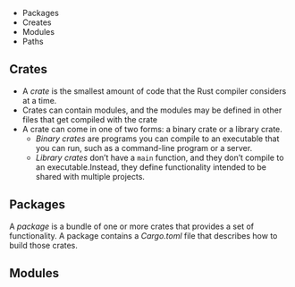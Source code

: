 - Packages
- Creates
- Modules
- Paths

## Crates

- A _crate_ is the smallest amount of code that the Rust compiler considers at a time.
- Crates can contain modules, and the modules may be defined in other files that get compiled with the crate
- A crate can come in one of two forms: a binary crate or a library crate.
	- _Binary crates_ are programs you can compile to an executable that you can run, such as a command-line program or a server.
	- _Library crates_ don’t have a `main` function, and they don’t compile to an executable.Instead, they define functionality intended to be shared with multiple projects.

## Packages

A _package_ is a bundle of one or more crates that provides a set of functionality. A package contains a _Cargo.toml_ file that describes how to build those crates.

## Modules

